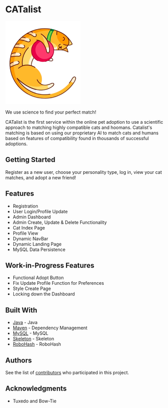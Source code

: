 # CATalist
![CATalist Logo](src/main/webapp/img/logo-nobg.png)

We use science to find your perfect match!

CATalist is the first service within the online pet adoption to use a scientific approach to matching highly compatible cats and hoomans. Catalist's matching is based on using our proprietary AI to match cats and humans based on features of compatibility found in thousands of successful adoptions.


## Getting Started

Register as a new user, choose your personality type, log in, view your cat matches, and adopt a new friend!


## Features

* Registration
* User Login/Profile Update
* Admin Dashboard 
* Admin Create, Update & Delete Functionality
* Cat Index Page
* Profile View
* Dynamic NavBar
* Dynamic Landing Page
* MySQL Data Persistence

## Work-in-Progress Features

* Functional Adopt Button
* Fix Update Profile Function for Preferences
* Style Create Page
* Locking down the Dashboard


## Built With

* [Java](https://www.java.com/en/) - Java
* [Maven](https://maven.apache.org/) - Dependency Management
* [MySQL](http://mysql.com/) - MySQL
* [Skeleton](http://getskeleton.com/) - Skeleton
* [RoboHash](https://robohash.org/) - RoboHash


## Authors

See the list of [contributors](https://github.com/catlister/Catlister/graphs/contributors) who participated in this project.


## Acknowledgments

* Tuxedo and Bow-Tie
